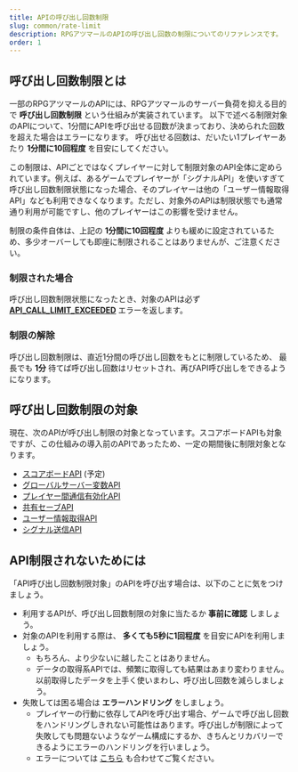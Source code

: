 ```yaml
---
title: APIの呼び出し回数制限
slug: common/rate-limit
description: RPGアツマールのAPIの呼び出し回数の制限についてのリファレンスです。
order: 1
---
```


## 呼び出し回数制限とは
一部のRPGアツマールのAPIには、RPGアツマールのサーバー負荷を抑える目的で **呼び出し回数制限** という仕組みが実装されています。
以下で述べる制限対象のAPIについて、1分間にAPIを呼び出せる回数が決まっており、決められた回数を超えた場合はエラーになります。
呼び出せる回数は、だいたい1プレイヤーあたり **1分間に10回程度** を目安にしてください。

この制限は、APIごとではなくプレイヤーに対して制限対象のAPI全体に定められています。例えば、あるゲームでプレイヤーが「シグナルAPI」を使いすぎて呼び出し回数制限状態になった場合、そのプレイヤーは他の「ユーザー情報取得API」なども利用できなくなります。ただし、対象外のAPIは制限状態でも通常通り利用が可能ですし、他のプレイヤーはこの影響を受けません。

制限の条件自体は、上記の **1分間に10回程度** よりも緩めに設定されているため、多少オーバーしても即座に制限されることはありませんが、ご注意ください。

### 制限された場合
呼び出し回数制限状態になったとき、対象のAPIは必ず **[API_CALL_LIMIT_EXCEEDED](/common/errors)** エラーを返します。

### 制限の解除
呼び出し回数制限は、直近1分間の呼び出し回数をもとに制限しているため、
最長でも **1分** 待てば呼び出し回数はリセットされ、再びAPI呼び出しをできるようになります。


## 呼び出し回数制限の対象
現在、次のAPIが呼び出し制限の対象となっています。スコアボードAPIも対象ですが、この仕組みの導入前のAPIであったため、一定の期間後に制限対象となります。

- [スコアボードAPI](/scoreboard) (予定)
- [グローバルサーバー変数API](/global-server-variable)
- [プレイヤー間通信有効化API](/common/interplayer)
- [共有セーブAPI](/shared-save)
- [ユーザー情報取得API](/user)
- [シグナル送信API](/signal)


## API制限されないためには
「API呼び出し回数制限対象」のAPIを呼び出す場合は、以下のことに気をつけましょう。

- 利用するAPIが、呼び出し回数制限の対象に当たるか **事前に確認** しましょう。
- 対象のAPIを利用する際は、 **多くても5秒に1回程度** を目安にAPIを利用しましょう。
  - もちろん、より少ないに越したことはありません。
  - データの取得系APIでは、頻繁に取得しても結果はあまり変わりません。以前取得したデータを上手く使いまわし、呼び出し回数を減らしましょう。
- 失敗しては困る場合は **エラーハンドリング** をしましょう。
  - プレイヤーの行動に依存してAPIを呼び出す場合、ゲームで呼び出し回数をハンドリングしきれない可能性はあります。呼び出しが制限によって失敗しても問題ないようなゲーム構成にするか、きちんとリカバリーできるようにエラーのハンドリングを行いましょう。
  - エラーについては [こちら](/common/errors) も合わせてご覧ください。
